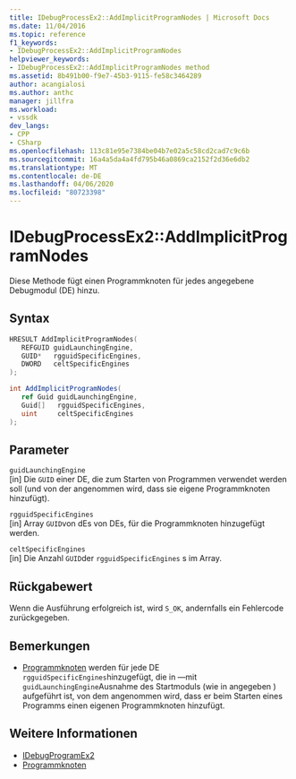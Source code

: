 ```yaml
---
title: IDebugProcessEx2::AddImplicitProgramNodes | Microsoft Docs
ms.date: 11/04/2016
ms.topic: reference
f1_keywords:
- IDebugProcessEx2::AddImplicitProgramNodes
helpviewer_keywords:
- IDebugProcessEx2::AddImplicitProgramNodes method
ms.assetid: 8b491b00-f9e7-45b3-9115-fe58c3464289
author: acangialosi
ms.author: anthc
manager: jillfra
ms.workload:
- vssdk
dev_langs:
- CPP
- CSharp
ms.openlocfilehash: 113c81e95e7384be04b7e02a5c58cd2cad7c9c6b
ms.sourcegitcommit: 16a4a5da4a4fd795b46a0869ca2152f2d36e6db2
ms.translationtype: MT
ms.contentlocale: de-DE
ms.lasthandoff: 04/06/2020
ms.locfileid: "80723398"
---
```

# <a name="idebugprocessex2addimplicitprogramnodes"></a>IDebugProcessEx2::AddImplicitProgramNodes
Diese Methode fügt einen Programmknoten für jedes angegebene Debugmodul (DE) hinzu.

## <a name="syntax"></a>Syntax

```cpp
HRESULT AddImplicitProgramNodes(
   REFGUID guidLaunchingEngine,
   GUID*   rgguidSpecificEngines,
   DWORD   celtSpecificEngines
);
```

```csharp
int AddImplicitProgramNodes(
   ref Guid guidLaunchingEngine,
   Guid[]   rgguidSpecificEngines,
   uint     celtSpecificEngines
);
```

## <a name="parameters"></a>Parameter
`guidLaunchingEngine`\
[in] Die `GUID` einer DE, die zum Starten von Programmen verwendet werden soll (und von der angenommen wird, dass sie eigene Programmknoten hinzufügt).

`rgguidSpecificEngines`\
[in] Array `GUID`von dEs von DEs, für die Programmknoten hinzugefügt werden.

`celtSpecificEngines`\
[in] Die Anzahl `GUID`der `rgguidSpecificEngines` s im Array.

## <a name="return-value"></a>Rückgabewert
 Wenn die Ausführung erfolgreich ist, wird `S_OK`, andernfalls ein Fehlercode zurückgegeben.

## <a name="remarks"></a>Bemerkungen
- [Programmknoten](../../../extensibility/debugger/program-nodes.md) werden für jede DE `rgguidSpecificEngines`hinzugefügt, die in —mit `guidLaunchingEngine`Ausnahme des Startmoduls (wie in angegeben ) aufgeführt ist, von dem angenommen wird, dass er beim Starten eines Programms einen eigenen Programmknoten hinzufügt.

## <a name="see-also"></a>Weitere Informationen
- [IDebugProgramEx2](../../../extensibility/debugger/reference/idebugprogramex2.md)
- [Programmknoten](../../../extensibility/debugger/program-nodes.md)

